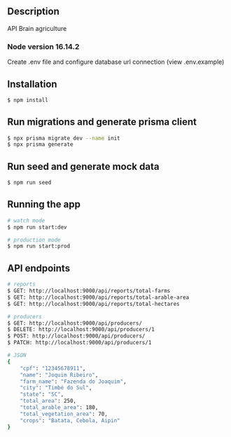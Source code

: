 ## Description

API Brain agriculture

### Node version 16.14.2
Create .env file and configure database url connection (view .env.example)

## Installation

```bash
$ npm install
```

## Run migrations and generate prisma client

```bash
$ npx prisma migrate dev --name init
$ npx prisma generate
```
## Run seed and generate mock data

```bash
$ npm run seed
```

## Running the app

```bash
# watch mode
$ npm run start:dev

# production mode
$ npm run start:prod
```
## API endpoints

```bash
# reports
$ GET: http://localhost:9000/api/reports/total-farms
$ GET: http://localhost:9000/api/reports/total-arable-area
$ GET: http://localhost:9000/api/reports/total-hectares

# producers
$ GET: http://localhost:9000/api/producers/
$ DELETE: http://localhost:9000/api/producers/1
$ POST: http://localhost:9000/api/producers/
$ PATCH: http://localhost:9000/api/producers/1

# JSON
{
    "cpf": "12345678911",
    "name": "Joquim Ribeiro",
    "farm_name": "Fazenda do Joaquim",
    "city": "Timbé do Sul",
    "state": "SC",
    "total_area": 250,
    "total_arable_area": 180,
    "total_vegetation_area": 70,
    "crops": "Batata, Cebola, Aipin"
}
```

